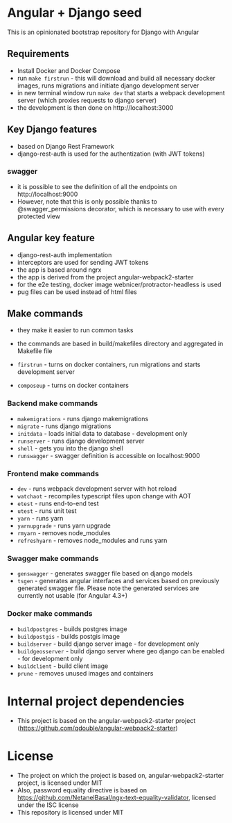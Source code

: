# Angular + Django seed

This is an opinionated bootstrap repository for Django with Angular

## Requirements
* Install Docker and Docker Compose
* run `make firstrun` - this will download and build all necessary docker images, runs migrations and initiate django development server
* in new terminal window run `make dev` that starts a webpack development server (which proxies requests to django server)
* the development is then done on http://localhost:3000

## Key Django features
* based on Django Rest Framework
* django-rest-auth is used for the authentization (with JWT tokens)

### swagger
* it is possible to see the definition of all the endpoints on http://localhost:9000
* However, note that this is only possible thanks to @swagger_permissions decorator, which is necessary to use with every protected view


## Angular key feature
* django-rest-auth implementation
* interceptors are used for sending JWT tokens
* the app is based around ngrx
* the app is derived from the project angular-webpack2-starter
* for the e2e testing, docker image webnicer/protractor-headless is used
* pug files can be used instead of html files

## Make commands
* they make it easier to run common tasks
* the commands are based in build/makefiles directory and aggregated in Makefile file

* `firstrun` - turns on docker containers, run migrations and starts development server
* `composeup` - turns on docker containers

### Backend make commands
* `makemigrations` - runs django makemigrations
* `migrate` - runs django migrations
* `initdata` - loads initial data to database - development only
* `runserver` - runs django development server
* `shell` - gets you into the django shell
* `runswagger` - swagger definition is accessible on localhost:9000

### Frontend make commands
* `dev` - runs webpack development server with hot reload
* `watchaot` - recompiles typescript files upon change with AOT
* `etest` - runs end-to-end test
* `utest` - runs unit test
* `yarn` - runs yarn
* `yarnupgrade` - runs yarn upgrade
* `rmyarn` - removes node_modules
* `refreshyarn` - removes node_modules and runs yarn

### Swagger make commands
* `genswagger` - generates swagger file based on django models
* `tsgen` - generates angular interfaces and services based on previously generated swagger file. Please note the generated services are currently not usable (for Angular 4.3+)

### Docker make commands
* `buildpostgres` - builds postgres image
* `buildpostgis` - builds postgis image
* `buildserver` - build django server image - for development only
* `buildgeosserver` - build django server where geo django can be enabled - for development only
* `buildclient` - build client image
* `prune` - removes unused images and containers

# Internal project dependencies
* This project is based on the angular-webpack2-starter project (https://github.com/qdouble/angular-webpack2-starter)


# License
* The project on which the project is based on, angular-webpack2-starter project, is licensed under MIT
* Also, password equality directive is based on https://github.com/NetanelBasal/ngx-text-equality-validator, licensed under the ISC license
* This repository is licensed under MIT
